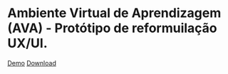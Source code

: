 # Ambiente Virtual de Aprendizagem (AVA) - Protótipo de reformuilação UX/UI. 

[Demo](https://jovial-goldberg-5202bf.netlify.app)
[Download](https://github.com/igoramos77/ava/archive/main.zip)
